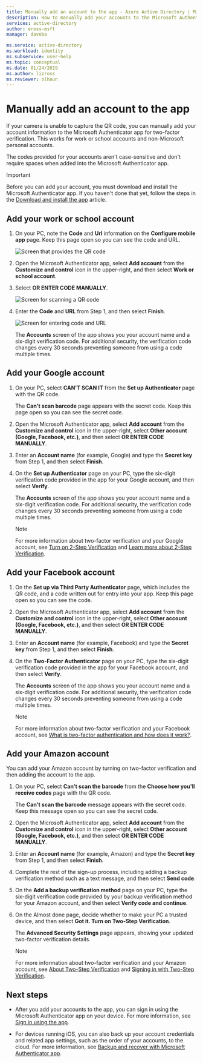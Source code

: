 ```yaml
---
title: Manually add an account to the app - Azure Active Directory | Microsoft Docs
description: How to manually add your accounts to the Microsoft Authenticator app for two-factor verification.
services: active-directory
author: eross-msft
manager: daveba

ms.service: active-directory
ms.workload: identity
ms.subservice: user-help
ms.topic: conceptual
ms.date: 01/24/2019
ms.author: lizross
ms.reviewer: olhaun
---
```


# Manually add an account to the app
If your camera is unable to capture the QR code, you can manually add your account information to the Microsoft Authenticator app for two-factor verification. This works for work or school accounts and non-Microsoft personal accounts.

The codes provided for your accounts aren't case-sensitive and don't require spaces when added into the Microsoft Authenticator app.

>[!Important]
>Before you can add your account, you must download and install the Microsoft Authenticator app. If you haven't done that yet, follow the steps in the [Download and install the app](microsoft-authenticator-app-how-to.md) article.

## Add your work or school account

1. On your PC, note the **Code** and **Url** information on the **Configure mobile app** page. Keep this page open so you can see the code and URL.
    
    ![Screen that provides the QR code](./media/microsoft-authenticator-app-add-account-manual/auth-app-barcode.png)

2. Open the Microsoft Authenticator app, select **Add account** from the **Customize and control** icon in the upper-right, and then select **Work or school account**.

3. Select **OR ENTER CODE MANUALLY**.

    ![Screen for scanning a QR code](./media/microsoft-authenticator-app-add-account-manual/auth-app-manual-code.png)
   
4. Enter the **Code** and **URL** from Step 1, and then select **Finish**.

    ![Screen for entering code and URL](./media/microsoft-authenticator-app-add-account-manual/auth-app-code-url.png)

    The **Accounts** screen of the app shows you your account name and a six-digit verification code. For additional security, the verification code changes every 30 seconds preventing someone from using a code multiple times.

## Add your Google account

1. On your PC, select **CAN'T SCAN IT** from the **Set up Authenticator** page with the QR code.

    The **Can't scan barcode** page appears with the secret code. Keep this page open so you can see the secret code.

2. Open the Microsoft Authenticator app, select **Add account** from the **Customize and control** icon in the upper-right, select **Other account (Google, Facebook, etc.)**, and then select **OR ENTER CODE MANUALLY**.

3. Enter an **Account name** (for example, Google) and type the **Secret key** from Step 1, and then select **Finish**.

4. On the **Set up Authenticator** page on your PC, type the six-digit verification code provided in the app for your Google account, and then select **Verify**.

    The **Accounts** screen of the app shows you your account name and a six-digit verification code. For additional security, the verification code changes every 30 seconds preventing someone from using a code multiple times.

    >[!NOTE]
    >For more information about two-factor verification and your Google account, see [Turn on 2-Step Verification](https://support.google.com/accounts/answer/185839) and [Learn more about 2-Step Verification](https://www.google.com/landing/2step/help.html).

## Add your Facebook account

1. On the **Set up via Third Party Authenticator** page, which includes the QR code, and a code written out for entry into your app. Keep this page open so you can see the code.

2. Open the Microsoft Authenticator app, select **Add account** from the **Customize and control** icon in the upper-right, select **Other account (Google, Facebook, etc.)**, and then select **OR ENTER CODE MANUALLY**.

3. Enter an **Account name** (for example, Facebook) and type the **Secret key** from Step 1, and then select **Finish**.

4. On the **Two-Factor Authenticator** page on your PC, type the six-digit verification code provided in the app for your Facebook account, and then select **Verify**.

    The **Accounts** screen of the app shows you your account name and a six-digit verification code. For additional security, the verification code changes every 30 seconds preventing someone from using a code multiple times.

    >[!NOTE]
    >For more information about two-factor verification and your Facebook account, see [What is two-factor authentication and how does it work?](https://www.facebook.com/help/148233965247823).

## Add your Amazon account
You can add your Amazon account by turning on two-factor verification and then adding the account to the app.

1. On your PC, select **Can't scan the barcode** from the **Choose how you'll receive codes** page with the QR code.

    The **Can't scan the barcode** message appears with the secret code. Keep this message open so you can see the secret code.

2. Open the Microsoft Authenticator app, select **Add account** from the **Customize and control** icon in the upper-right, select **Other account (Google, Facebook, etc.)**, and then select **OR ENTER CODE MANUALLY**.

3. Enter an **Account name** (for example, Amazon) and type the **Secret key** from Step 1, and then select **Finish**.

4. Complete the rest of the sign-up process, including adding a backup verification method such as a text message, and then select **Send code**.

5. On the **Add a backup verification method** page on your PC, type the six-digit verification code provided by your backup verification method for your Amazon account, and then select **Verify code and continue**.

6. On the Almost done page, decide whether to make your PC a trusted device, and then select **Got it. Turn on Two-Step Verification**.

    The **Advanced Security Settings** page appears, showing your updated two-factor verification details.

    >[!NOTE]
    >For more information about two-factor verification and your Amazon account, see [About Two-Step Verification](https://www.amazon.com/gp/help/customer/display.html?nodeId=201596330) and [Signing in with Two-Step Verification](https://www.amazon.com/gp/help/customer/display.html?nodeId=201962440).    

## Next steps

- After you add your accounts to the app, you can sign in using the Microsoft Authenticator app on your device. For more information, see [Sign in using the app](microsoft-authenticator-app-phone-signin-faq.md).

- For devices running iOS, you can also back up your account credentials and related app settings, such as the order of your accounts, to the cloud. For more information, see [Backup and recover with Microsoft Authenticator app](microsoft-authenticator-app-backup-and-recovery.md).
